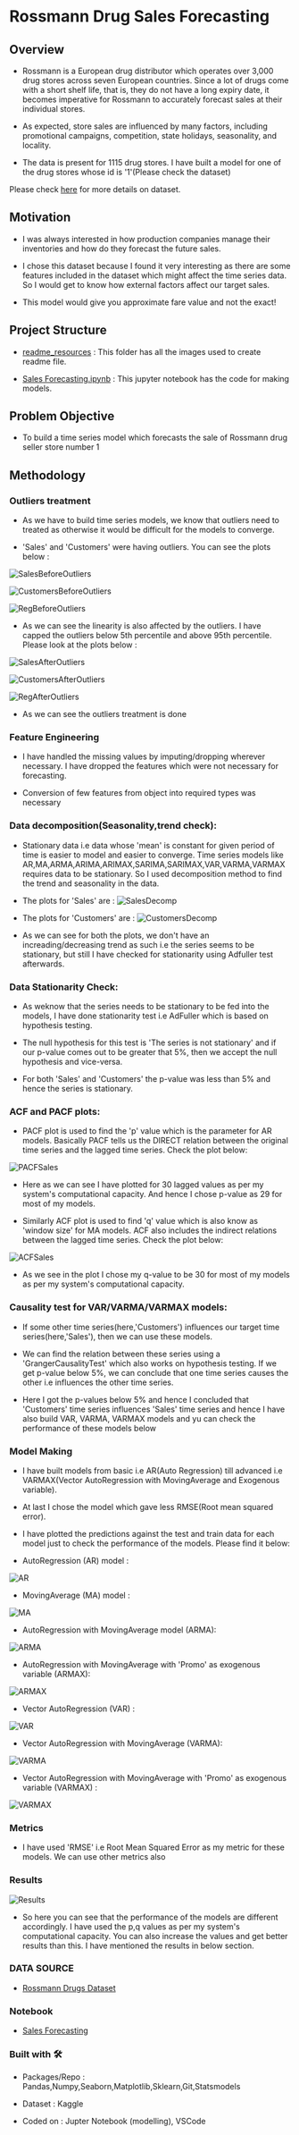 # Rossmann Drug Sales Forecasting

## Overview
- Rossmann is a European drug distributor which operates over 3,000 drug stores across seven European countries. Since a lot of drugs come with a short shelf life, that is, they do not have a long expiry date, it becomes imperative for Rossmann to accurately forecast sales at their individual stores. 

- As expected, store sales are influenced by many factors, including promotional campaigns, competition, state holidays, seasonality, and locality. 

- The data is present for 1115 drug stores. I have built a model for one of the drug stores whose id is '1'(Please check the dataset)

Please check [here](https://www.kaggle.com/c/rossmann-store-sales) for more details on dataset.

## Motivation
- I was always interested in how production companies manage their inventories and how do they forecast the future sales.

- I chose this dataset because I found it very interesting as there are some features included in the dataset which might affect the time series data. So I would get to know how external factors affect our target sales.

- This model would give you approximate fare value and not the exact!

## Project Structure

- [readme_resources](https://github.com/Pratik872/TimeSeries/tree/main/Sales%20Forecasting/readme%20resources) : This folder has all the images used to create readme file.

- [Sales Forecasting.ipynb](https://github.com/Pratik872/TimeSeries/blob/main/Sales%20Forecasting/Sales_forecasting_Pratik_Waghmare.ipynb) : This jupyter notebook has the code for making models.

## Problem Objective
- To build a time series model which forecasts the sale of Rossmann drug seller store number 1

## Methodology

### Outliers treatment
- As we have to build time series models, we know that outliers need to treated as otherwise it would be difficult for the models to converge.

- 'Sales' and 'Customers' were having outliers. You can see the plots below :

![SalesBeforeOutliers](https://github.com/Pratik872/TimeSeries/blob/main/Sales%20Forecasting/readme%20resources/sales_box_before_outliers.png)

![CustomersBeforeOutliers](https://github.com/Pratik872/TimeSeries/blob/main/Sales%20Forecasting/readme%20resources/customers_box_before_outliers.png)

![RegBeforeOutliers](https://github.com/Pratik872/TimeSeries/blob/main/Sales%20Forecasting/readme%20resources/before%20outliers.png)

- As we can see the linearity is also affected by the outliers. I have capped the outliers below 5th percentile and above 95th percentile. Please look at the plots below :

![SalesAfterOutliers](https://github.com/Pratik872/TimeSeries/blob/main/Sales%20Forecasting/readme%20resources/sales_box_after_outliers.png)

![CustomersAfterOutliers](https://github.com/Pratik872/TimeSeries/blob/main/Sales%20Forecasting/readme%20resources/customers_box_after_outliers.png)

![RegAfterOutliers](https://github.com/Pratik872/TimeSeries/blob/main/Sales%20Forecasting/readme%20resources/after%20outliers.png)

- As we can see the outliers treatment is done

### Feature Engineering
- I have handled the missing values by imputing/dropping wherever necessary. I have dropped the features which were not necessary for forecasting.

- Conversion of few features from object into required types was necessary

### Data decomposition(Seasonality,trend check):
- Stationary data i.e data whose 'mean' is constant for given period of time is easier to model and easier to converge. Time series models like AR,MA,ARMA,ARIMA,ARIMAX,SARIMA,SARIMAX,VAR,VARMA,VARMAX requires data to be stationary. So I used decomposition method to find the trend and seasonality in the data.

- The plots for 'Sales' are : 
![SalesDecomp](https://github.com/Pratik872/TimeSeries/blob/main/Sales%20Forecasting/readme%20resources/sales%20decompose.png)

- The plots for 'Customers' are :
![CustomersDecomp](https://github.com/Pratik872/TimeSeries/blob/main/Sales%20Forecasting/readme%20resources/customers%20decompose.png)

- As we can see for both the plots, we don't have an increading/decreasing trend as such i.e the series seems to be stationary, but still I have checked for stationarity using Adfuller test afterwards. 

### Data Stationarity Check:
- As weknow that the series needs to be stationary to be fed into the models, I have done stationarity test i.e AdFuller which is based on hypothesis testing.

- The null hypothesis for this test is 'The series is not stationary' and if our p-value comes out to be greater that 5%, then we accept the null hypothesis and vice-versa.

- For both 'Sales' and 'Customers' the p-value was less than 5% and hence the series is stationary.

### ACF and PACF plots:
- PACF plot is used to find the 'p' value which is the parameter for AR models. Basically PACF tells us the DIRECT relation between the original time series and the lagged time series. Check the plot below:

![PACFSales](https://github.com/Pratik872/TimeSeries/blob/main/Sales%20Forecasting/readme%20resources/sales%20PACF.png)

- Here as we can see I have plotted for 30 lagged values as per my system's computational capacity. And hence I chose p-value as 29 for most of my models.

- Similarly ACF plot is used to find 'q' value which is also know as 'window size' for MA models. ACF also includes the indirect relations between the lagged time series. Check the plot below:

![ACFSales](https://github.com/Pratik872/TimeSeries/blob/main/Sales%20Forecasting/readme%20resources/sales%20ACF.png)

- As we see in the plot I chose my q-value to be 30 for most of my models as per my system's computational capacity.

### Causality test for VAR/VARMA/VARMAX models:
- If some other time series(here,'Customers') influences our target time series(here,'Sales'), then we can use these models.

- We can find the relation between these series using a 'GrangerCausalityTest' which also works on hypothesis testing. If we get p-value below 5%, we can conclude that one time series causes the other i.e influences the other time series.

- Here I got the p-values below 5% and hence I concluded that 'Customers' time series influences 'Sales' time series and hence I have also build VAR, VARMA, VARMAX models and yu can check the performance of these models below


### Model Making

- I have built models from basic i.e AR(Auto Regression) till advanced i.e VARMAX(Vector AutoRegression with MovingAverage and Exogenous variable).

- At last I chose the model which gave less RMSE(Root mean squared error).

- I have plotted the predictions against the test and train data for each model just to check the performance of the models. Please find it below:

- AutoRegression (AR) model :

![AR](https://github.com/Pratik872/TimeSeries/blob/main/Sales%20Forecasting/readme%20resources/AR.png)

- MovingAverage (MA) model :

![MA](https://github.com/Pratik872/TimeSeries/blob/main/Sales%20Forecasting/readme%20resources/MA.png)

- AutoRegression with MovingAverage model (ARMA): 

![ARMA](https://github.com/Pratik872/TimeSeries/blob/main/Sales%20Forecasting/readme%20resources/ARMA.png)

- AutoRegression with MovingAverage with 'Promo' as exogenous variable (ARMAX): 

![ARMAX](https://github.com/Pratik872/TimeSeries/blob/main/Sales%20Forecasting/readme%20resources/ARMAX.png)

- Vector AutoRegression (VAR) : 

![VAR](https://github.com/Pratik872/TimeSeries/blob/main/Sales%20Forecasting/readme%20resources/VAR.png)

- Vector AutoRegression with MovingAverage (VARMA):

![VARMA](https://github.com/Pratik872/TimeSeries/blob/main/Sales%20Forecasting/readme%20resources/VARMA.png)

- Vector AutoRegression with MovingAverage with 'Promo' as exogenous variable (VARMAX) :

![VARMAX](https://github.com/Pratik872/TimeSeries/blob/main/Sales%20Forecasting/readme%20resources/VARMAX.png)


### Metrics

- I have used 'RMSE' i.e Root Mean Squared Error as my metric for these models. We can use other metrics also

### Results

![Results](https://github.com/Pratik872/TimeSeries/blob/main/Sales%20Forecasting/readme%20resources/results.JPG)

- So here you can see that the performance of the models are different accordingly. I have used the p,q values as per my system's computational capacity. You can also increase the values and get better results than this. I have mentioned the results in below section.


### DATA SOURCE
- [Rossmann Drugs Dataset](https://www.kaggle.com/c/rossmann-store-sales)

### Notebook
- [Sales Forecasting](https://github.com/Pratik872/TimeSeries/blob/main/Sales%20Forecasting/Sales_forecasting_Pratik_Waghmare.ipynb)

### Built with 🛠️
- Packages/Repo : Pandas,Numpy,Seaborn,Matplotlib,Sklearn,Git,Statsmodels

- Dataset : Kaggle

- Coded on : Jupter Notebook (modelling), VSCode